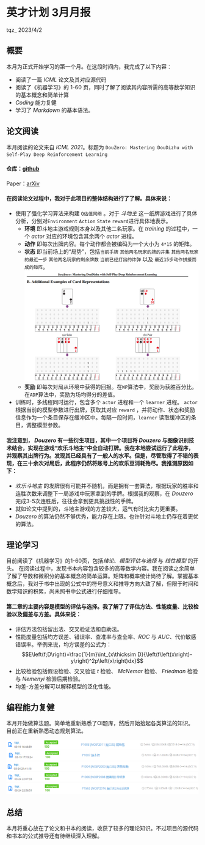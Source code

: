 # **英才计划 3月月报**
tqz_ 2023/4/2
## **概要**
本月为正式开始学习的第一个月。在这段时间内，我完成了以下内容：
- 阅读了一篇 *ICML* 论文及其对应源代码
- 阅读了《机器学习》的 1-60 页，同时了解了阅读其内容所需的高等数学知识的基本概念和简单计算
-  *Coding* 能力复健
-  学习了 *Markdown* 的基本语法。
## **论文阅读**
本月阅读的论文来自 *ICML 2021*。标题为 `DouZero: Mastering DouDizhu with Self-Play Deep Reinforcement Learning`
#### 仓库：[github](https://github.com/kwai/DouZero)
Paper：[arXiv](https://arxiv.org/abs/2106.06135)
#### 在阅读论文过程中，我对于此项目的整体结构进行了了解。具体来说：
- 使用了强化学习算法来构建 `Q估值网络` 。对于 *斗地主* 这一纸牌游戏进行了具体分析，分别对`Environment` `Action` `State` `reward`进行具体地表示。
  - **环境** 即斗地主游戏规则本身以及其他二名玩家。在 *training* 的过程中，一个 *actor* 对应的环境包含其余两个 *actor* 进程。
  - **动作** 即每次出牌内容。每个动作都会被编码为一个大小为 `4*15` 的矩阵。
  - **状态** 即当前场上的“局势”，包括`当前手牌` `其他两名玩家的牌的并集` `其他两名玩家的最近一步` `其他两名玩家的剩余牌数` `当前已经打出的炸弹` 以及 `最近15步动作拼接而成的矩阵`。![Alt text](img-3/img1.png)
  - **奖励** 即每次对局从环境中获得的回报。在`WP`算法中，奖励为获胜百分比。在`ADP`算法中，奖励为场均得分的差值。
- 训练时，多线程同时运行，包含多个 `actor` 进程和一个 `learner` 进程。 `actor` 根据当前的模型参数进行出牌，获取其对应 `reward` ，并将动作、状态和奖励信息作为一个条目保存在缓冲区中。每隔一段时间，`learner` 读取缓冲区的条目，调整模型参数。
#### 我注意到， *Douzero* 有一些衍生项目，其中一个项目将 *Douzero* 与图像识别技术结合，实现在游戏“欢乐斗地主”中全自动打牌。我在本地尝试运行了此程序，并观察其出牌行为。发现其已经具有了一般人的水平。但是，尽管取得了不错的表现，在三十余次对局后，此程序仍然将账号上的欢乐豆消耗殆尽。我推测原因如下：
- *欢乐斗地主* 的发牌很有可能并不随机，而是拥有一套算法，根据玩家的胜率和连胜次数来调整下一局游戏中玩家拿到的手牌。根据我的观察，在 *Douzero* 完成3-5次连胜后，往往会拿到更具挑战性的手牌。
- 就如论文中提到的，斗地主游戏的方差较大，运气有时比实力更重要。
- *Douzero* 的算法仍然不够优秀，能力存在上限。也许针对斗地主仍存在着更优的算法。
## **理论学习**
目前阅读了《机器学习》的1-60页，包括*绪论*、*模型评估与选择* 与 *线性模型* 的开头。
在阅读过程中，发现书本内容包含较多的高等数学内容。我在阅读之余简单了解了导数和微积分的基本概念的简单运算。矩阵和概率统计尚待了解。掌握基本概念后，我对于书中出现的公式中的符号意义和推导方向大致了解，但限于时间和数学知识的积累，尚未照书中公式进行仔细推导。
#### 第二章的主要内容是模型的评估与选择。我了解了了评估方法、性能度量、比较检验以及偏差与方差。具体来说：
- 评估方法包括留出法、交叉验证法和自助法。
- 性能度量包括均方误差、错误率、查准率与查全率、*ROC* 与 *AUC*、代价敏感错误率。举例来说，均方误差的公式为：
$$E\left(f;D\right)=\frac{1}{m}\int_{x\thicksim D}{\left(f\left(x\right)-y\right)^2p\left(x\right)dx}$$
- 比较检验包括假设检验、交叉验证 *t* 检验、 *McNemar* 检验、 *Friedman* 检验与 *Nemenyi* 检验后期检验。
- 均差-方差分解可以解释模型的泛化性能。
## **编程能力复健**
本月开始做算法题。简单地重新熟悉了OI题库，然后开始拾起各类算法的知识。目前正在重新熟悉动态规划算法。

![Alt text](img-3/img2.png) ![Alt text](img-3/img3.png) ![Alt text](img-3/img4.png) ![Alt text](img-3/img5.png) ![Alt text](img-3/img6.png)
## **总结**
本月将重心放在了论文和书本的阅读，收获了较多的理论知识。不过项目的源代码和书本的公式推导还有待继续深入理解。
